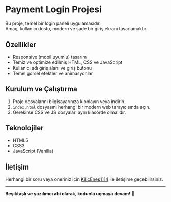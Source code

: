 # Payment Login Projesi

Bu proje, temel bir login paneli uygulamasıdır.  
Amaç, kullanıcı dostu, modern ve sade bir giriş ekranı tasarlamaktır.

## Özellikler

- Responsive (mobil uyumlu) tasarım  
- Temiz ve optimize edilmiş HTML, CSS ve JavaScript  
- Kullanıcı adı giriş alanı ve giriş butonu  
- Temel görsel efektler ve animasyonlar  

## Kurulum ve Çalıştırma

1. Proje dosyalarını bilgisayarınıza klonlayın veya indirin.  
2. `index.html` dosyasını herhangi bir modern web tarayıcısında açın.  
3. Gerekirse CSS ve JS dosyaları aynı klasörde olmalıdır.

## Teknolojiler

- HTML5  
- CSS3  
- JavaScript (Vanilla)  

## İletişim

Herhangi bir soru veya öneriniz için [KilicEnes1114](https://github.com/KilicEnes1114) ile iletişime geçebilirsiniz.

---

**Beşiktaşlı ve yazılımcı abi olarak, kodunla uçmaya devam! 🦅**
